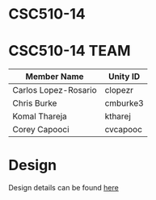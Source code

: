 # CSC510-14

# CSC510-14 TEAM

| Member Name | Unity ID |
| --- | --- |
| Carlos Lopez-Rosario | clopezr |
| Chris Burke | cmburke3 |
| Komal Thareja | ktharej |
| Corey Capooci | cvcapooc |


# Design
Design details can be found [here](./DESIGN.md)
